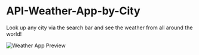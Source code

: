 # API-Weather-App-by-City

Look up any city via the search bar and see the weather from all around the world!

![Weather App Preview](https://user-images.githubusercontent.com/84690420/132966255-b6852ec4-91e1-45c5-8297-1c779c38f0ca.png)

